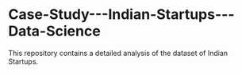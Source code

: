 # Case-Study---Indian-Startups---Data-Science
This repository contains a detailed analysis of the dataset of Indian Startups.

